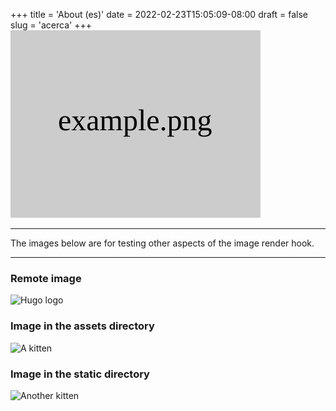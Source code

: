 +++
title = 'About (es)'
date = 2022-02-23T15:05:09-08:00
draft = false
slug = 'acerca'
+++
![Example image (es)](example.png "This is my example image (es)")

---

The images below are for testing other aspects of the image render hook.

---

### Remote image

![Hugo logo](https://gohugo.io/img/hugo-logo.png "Hugo Rocks!")

### Image in the assets directory

![A kitten](images/kitten.jpg "It's a kitten!")

### Image in the static directory

![Another kitten](images/another-kitten.jpg "It's another kitten!")
